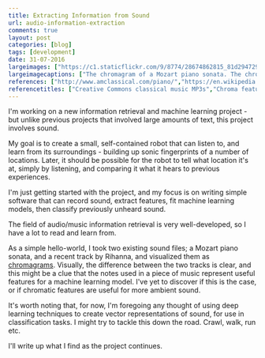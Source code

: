 ```yaml
---
title: Extracting Information from Sound
url: audio-information-extraction
comments: true
layout: post
categories: [blog]
tags: [development]
date: 31-07-2016
largeimages: ["https://c1.staticflickr.com/9/8774/28674862815_81d294729c_o.png","https://c1.staticflickr.com/9/8793/28390725160_573436e935_o.png","https://c1.staticflickr.com/9/8803/28572804092_674f62294d_o.png","https://c1.staticflickr.com/9/8835/28061899794_de7c15aef5_o.png"]
largeimagecaptions: ["The chromagram of a Mozart piano sonata. The chromagram is a time series (time runs left to right on the x-axis) that breaks sound down into the 12 notes in the well-tempered, western, scale - the 12 notes you find in an octave on a piano. Visually, it's possible to pick out the more common notes in the sonata.","The chromagram of a recent Rihanna track. The track is longer, and hence more dense on the x-axis, but it's possible to tell that the sound is also much denser chromatically, on the y-axis; there are more notes being played at any given time; more polyphony, more chords, more instruments. The more common notes look very different from the Mozart sonata","The Mozart sonata trimmed to 1 minute. Notice the section at around 30s where the repeating structure of earlier bars breaks down, and other tones come into play.","The Rihanna track trimmed to 1m. Like the Mozart track, there's a point just after 30s where the repeating structure breaks down - this isn't a bridge, but a number of instruments dropping out, before coming back in again. The track is incredibly repetitive, pretty much from start to finish, save for this patch and the last couple of bars."]
references: ["http://www.amclassical.com/piano/","https://en.wikipedia.org/wiki/Chroma_feature","https://github.com/librosa/librosa","http://journals.plos.org/plosone/article?id=10.1371/journal.pone.0144610","https://acmmm13musicandaudio.files.wordpress.com/2013/10/acmmm13musicandaudio.pdf","https://docs.google.com/presentation/d/1S5Cizi9LFQ7l0bMYtY7gASvOPqxNsQk0-NuP5KWAl-4/pub?slide=id.g14e0b1c9b4_4_17"]
referencetitles: ["Creative Commons classical music MP3s","Chroma features","LibRosa for Python","pyAudioAnalysis - An Open-Source Python Library for Audio Signal Analysis","ACM tutorial on Audio and Music Information Retrieval","iHeartRadio - Mapping the world of music into vector spaces"]
---
```

I'm working on a new information retrieval and machine learning project - but unlike previous projects that involved large amounts of text, this project involves sound. 

My goal is to create a small, self-contained robot that can listen to, and learn from its surroundings - building up sonic fingerprints of a number of locations. Later, it should be possible for the robot to tell what location it's at, simply by listening, and comparing it what it hears to previous experiences. 

I'm just getting started with the project, and my focus is on writing simple software that can record sound, extract features, fit machine learning models, then classify previously unheard sound. 

The field of audio/music information retrieval is very well-developed, so I have a lot to read and learn from. 

As a simple hello-world, I took two existing sound files; a Mozart piano sonata, and a recent track by Rihanna, and visualized them as [chromagrams]("https://en.wikipedia.org/wiki/Chroma_feature"). Visually, the difference between the two tracks is clear, and this might be a clue that the notes used in a piece of music represent useful features for a machine learning model. I've yet to discover if this is the case, or if chromatic features are useful for more ambient sound.

It's worth noting that, for now, I'm foregoing any thought of using deep learning techniques to create vector representations of sound, for use in classification tasks. I might try to tackle this down the road. Crawl, walk, run etc. 

I'll write up what I find as the project continues.